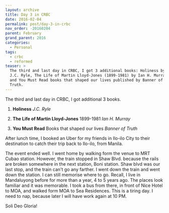 ```yaml
---
layout: archive
title: Day 3 in CRBC
date: 2016-02-04
permalink: post/day-3-in-crbc
nav_order: -20160204
parent: February
grand_parent: 2016
categories:
  - Personal
tags:
  - crbc
  - reformed
teaser: >
  The third and last day in CRBC, I got 3 additional books: Holiness by
  J.C. Ryle, The Life of Martin Lloyd-Jones (1899-1981) by Ian H. Murray,
  and You Must Read books that shaped our lives published by Banner of
  Truth.
---
```


The third and last day in CRBC, I got additional 3 books.
<br>

1.  **Holiness**
    *J.C. Ryle*
    <br>

2.  **The Life of Martin Lloyd-Jones**
    1899-1981
    *Ian H. Murray*
    <br>

3.  **You Must Read**
    Books that shaped our lives
    *Banner of Truth*
    <br>

After lunch time, I booked an Uber for my friends in Ilo-ilo City to their destination to catch their trip back to Ilo-ilo, from Manila.

The event ended well.  I went home by walking form the venue to MRT Cubao station.  However, the train stopped in Shaw Blvd. because the rails are broken somewhere in the next station, Boni station.  Shaw blvd was our last stop, and the train can't go any farther.  I went down the train and went down the station.  I can still memorise where to go.  Recall, I live in Mandaluyong before for more than a year, 4 to 5 years ago.  The places look familiar and it was memorable.  I took a bus from there, in front of Nice Hotel to MOA, and walked form MOA to Sea Residences.  This is a tiring day.  I need to nap, because later I will have work again at 10 PM.

Soli Deo Gloria!

